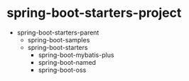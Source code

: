# spring-boot-starters-project
- spring-boot-starters-parent
  - spring-boot-samples
  - spring-boot-starters
     - spring-boot-mybatis-plus
     - spring-boot-named
     - spring-boot-oss
